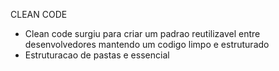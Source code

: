 CLEAN CODE

- Clean code surgiu para criar um padrao reutilizavel entre desenvolvedores mantendo um codigo limpo e estruturado
- Estruturacao de pastas e essencial
